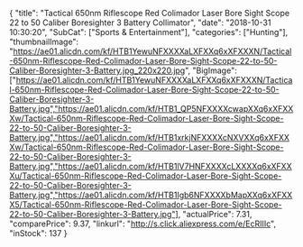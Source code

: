 {
	"title": "Tactical 650nm Riflescope Red Colimador Laser Bore Sight Scope 22 to 50 Caliber Boresighter 3 Battery Collimator",
	"date": "2018-10-31 10:30:20",
	"SubCat": ["Sports & Entertainment"],
	"categories": ["Hunting"],
	"thumbnailImage": "https://ae01.alicdn.com/kf/HTB1YewuNFXXXXaLXFXXq6xXFXXXN/Tactical-650nm-Riflescope-Red-Colimador-Laser-Bore-Sight-Scope-22-to-50-Caliber-Boresighter-3-Battery.jpg_220x220.jpg",
	"BigImage": ["https://ae01.alicdn.com/kf/HTB1YewuNFXXXXaLXFXXq6xXFXXXN/Tactical-650nm-Riflescope-Red-Colimador-Laser-Bore-Sight-Scope-22-to-50-Caliber-Boresighter-3-Battery.jpg","https://ae01.alicdn.com/kf/HTB1_QP5NFXXXXcwapXXq6xXFXXXw/Tactical-650nm-Riflescope-Red-Colimador-Laser-Bore-Sight-Scope-22-to-50-Caliber-Boresighter-3-Battery.jpg","https://ae01.alicdn.com/kf/HTB1xrkjNFXXXXcNXVXXq6xXFXXXw/Tactical-650nm-Riflescope-Red-Colimador-Laser-Bore-Sight-Scope-22-to-50-Caliber-Boresighter-3-Battery.jpg","https://ae01.alicdn.com/kf/HTB1lV7HNFXXXXcLXXXXq6xXFXXXu/Tactical-650nm-Riflescope-Red-Colimador-Laser-Bore-Sight-Scope-22-to-50-Caliber-Boresighter-3-Battery.jpg","https://ae01.alicdn.com/kf/HTB1Igb6NFXXXXbMapXXq6xXFXXX5/Tactical-650nm-Riflescope-Red-Colimador-Laser-Bore-Sight-Scope-22-to-50-Caliber-Boresighter-3-Battery.jpg"],
	"actualPrice": 7.31,
	"comparePrice": 9.37,
	"linkurl": "http://s.click.aliexpress.com/e/EcRIIIc",
	"inStock": 137
}
